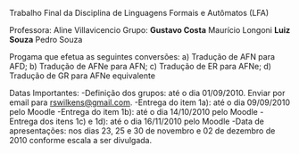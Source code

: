 Trabalho Final da Disciplina de Linguagens Formais e Autômatos (LFA)

Professora: Aline Villavicencio
Grupo:
**Gustavo Costa** Maurício Longoni
**Luiz Souza** Pedro Souza

Progama que efetua as seguintes conversões:
a) Tradução de AFN para AFD;
b) Tradução de AFNe para AFN;
c) Tradução de ER para AFNe;
d) Tradução de GR para AFNe equivalente

Datas Importantes:
-Definição dos grupos: até o dia 01/09/2010. Enviar por email para
rswilkens@gmail.com.
-Entrega do item 1a): até o dia 09/09/2010 pelo Moodle
-Entrega do item 1b): até o dia 14/10/2010 pelo Moodle
-Entrega dos itens 1c) e 1d): até o dia 16/11/2010 pelo Moodle
-Data de apresentações: nos dias 23, 25 e 30 de novembro e 02 de dezembro de
2010 conforme escala a ser divulgada.